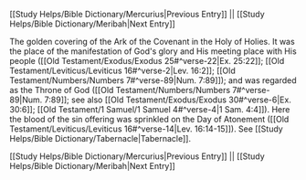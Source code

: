 [[Study Helps/Bible Dictionary/Mercurius|Previous Entry]]  ||  [[Study Helps/Bible Dictionary/Meribah|Next Entry]]

 The golden covering of the Ark of the Covenant in the Holy of Holies. It was the place of the manifestation of God's glory and His meeting place with His people ([[Old Testament/Exodus/Exodus 25#^verse-22|Ex. 25:22]]; [[Old Testament/Leviticus/Leviticus 16#^verse-2|Lev. 16:2]]; [[Old Testament/Numbers/Numbers 7#^verse-89|Num. 7:89]]); and was regarded as the Throne of God ([[Old Testament/Numbers/Numbers 7#^verse-89|Num. 7:89]]; see also [[Old Testament/Exodus/Exodus 30#^verse-6|Ex. 30:6]]; [[Old Testament/1 Samuel/1 Samuel 4#^verse-4|1 Sam. 4:4]]). Here the blood of the sin offering was sprinkled on the Day of Atonement ([[Old Testament/Leviticus/Leviticus 16#^verse-14|Lev. 16:14-15]]). See [[Study Helps/Bible Dictionary/Tabernacle|Tabernacle]].

[[Study Helps/Bible Dictionary/Mercurius|Previous Entry]]  ||  [[Study Helps/Bible Dictionary/Meribah|Next Entry]]